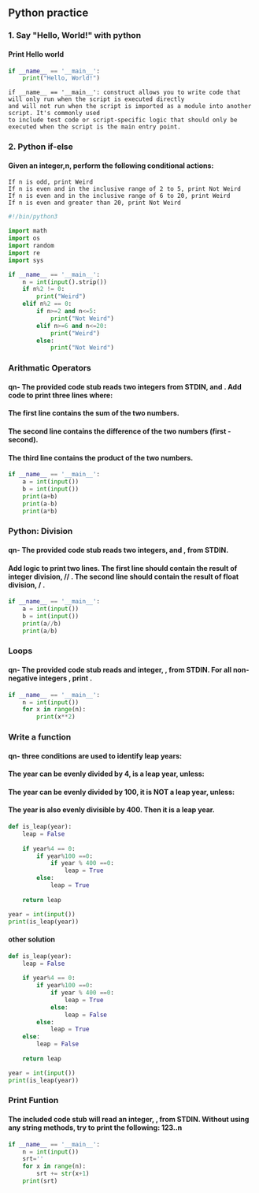 ## Python practice

### 1. Say "Hello, World!" with python 
#### Print Hello world
``` py
if __name__ == '__main__':
    print("Hello, World!")
```

```
if __name__ == '__main__': construct allows you to write code that will only run when the script is executed directly 
and will not run when the script is imported as a module into another script. It's commonly used 
to include test code or script-specific logic that should only be executed when the script is the main entry point.
```


### 2. Python if-else 
#### Given an integer,n, perform the following conditional actions:
    If n is odd, print Weird
    If n is even and in the inclusive range of 2 to 5, print Not Weird
    If n is even and in the inclusive range of 6 to 20, print Weird
    If n is even and greater than 20, print Not Weird

``` py
#!/bin/python3

import math
import os
import random
import re
import sys

if __name__ == '__main__':
    n = int(input().strip())
    if n%2 != 0:
        print("Weird")
    elif n%2 == 0:
        if n>=2 and n<=5:
            print("Not Weird")
        elif n>=6 and n<=20:
            print("Weird")
        else:
            print("Not Weird")
```            

### Arithmatic Operators 
#### qn- The provided code stub reads two integers from STDIN,  and . Add code to print three lines where:
#### The first line contains the sum of the two numbers.
#### The second line contains the difference of the two numbers (first - second).
#### The third line contains the product of the two numbers.

``` py
if __name__ == '__main__':
    a = int(input())
    b = int(input())
    print(a+b)
    print(a-b)
    print(a*b)
```

### Python: Division 
#### qn- The provided code stub reads two integers,  and , from STDIN.
#### Add logic to print two lines. The first line should contain the result of integer division,  // . The second line should contain the result of float division,  / .

``` py
if __name__ == '__main__':
    a = int(input())
    b = int(input())
    print(a//b)
    print(a/b)
```


### Loops
#### qn- The provided code stub reads and integer, , from STDIN. For all non-negative integers , print .

``` py
if __name__ == '__main__':
    n = int(input())
    for x in range(n):
        print(x**2)
```


### Write a function 
#### qn- three conditions are used to identify leap years:
#### The year can be evenly divided by 4, is a leap year, unless:
#### The year can be evenly divided by 100, it is NOT a leap year, unless:
#### The year is also evenly divisible by 400. Then it is a leap year.
```py
def is_leap(year):
    leap = False
    
    if year%4 == 0:
        if year%100 ==0:
            if year % 400 ==0:
                leap = True
        else:
            leap = True
    
    return leap

year = int(input())
print(is_leap(year))
```

#### other solution 
```py
def is_leap(year):
    leap = False
    
    if year%4 == 0:
        if year%100 ==0:
            if year % 400 ==0:
                leap = True
            else:
                leap = False
        else:
            leap = True
    else:
        leap = False
    
    return leap

year = int(input())
print(is_leap(year))
```

### Print Funtion 
#### The included code stub will read an integer, , from STDIN. Without using any string methods, try to print the following: 123..n

```py
if __name__ == '__main__':
    n = int(input())
    srt=''
    for x in range(n):
        srt += str(x+1)
    print(srt)
```


